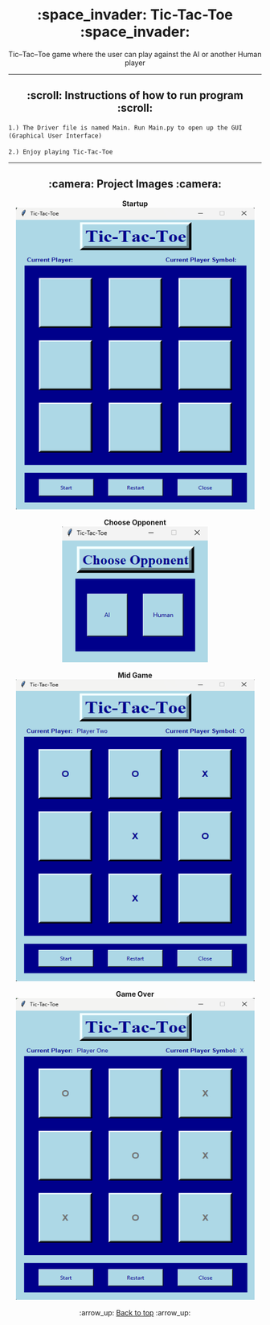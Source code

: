 <h1 align="center">:space_invader: Tic-Tac-Toe :space_invader:</h1>
<p align="center">
    Tic&ndash;Tac&ndash;Toe game where the user can play against the AI or another Human player
</p>

---
<!-- instruction section -->
<h2 align="center">:scroll: Instructions of how to run program :scroll:</h2>
    
    1.) The Driver file is named Main. Run Main.py to open up the GUI (Graphical User Interface)

    2.) Enjoy playing Tic-Tac-Toe
---
<h2 align="center">:camera: Project Images :camera:</h2>
<div align="center">

**Startup**<br>
<img width="475" height="600" alt="Database Data" src="Images/startup.png">

**Choose Opponent**<br>
<img width="290" height="270" alt="Database Data" src="Images/choose_opponent.png">

**Mid Game**<br>
<img width="475" height="600" alt="Database Data" src="Images/mid_game.png">

**Game Over**<br>
<img width="475" height="600" alt="Database Data" src="Images/game_over.png">
</div>

<!-- footer section -->
<div align="center">
    <p>:arrow_up: <a href="#space_invader-tic-tac-toe-space_invader">Back to top</a> :arrow_up:</p>
</div>
